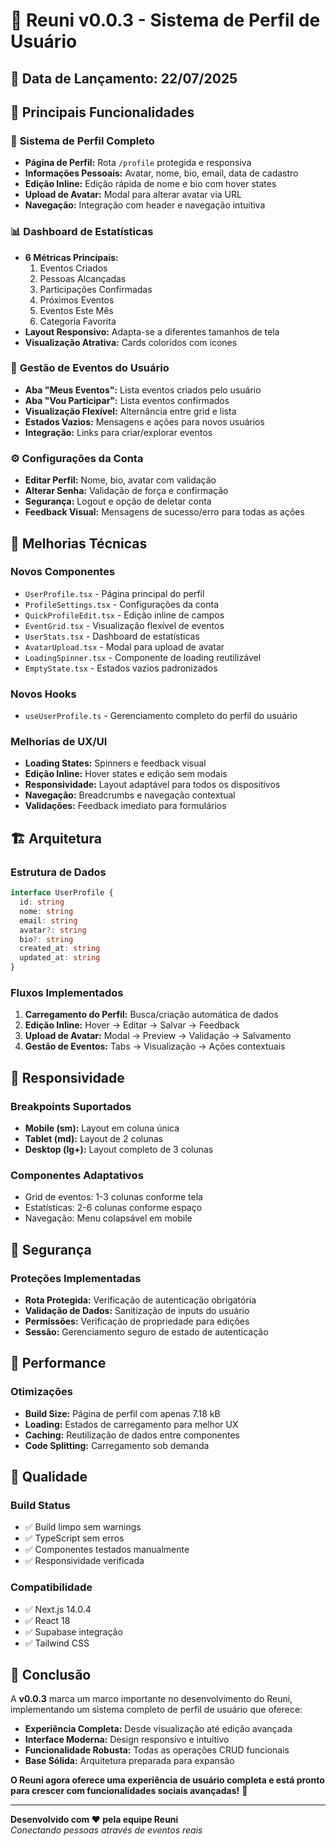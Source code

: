 # 🚀 Reuni v0.0.3 - Sistema de Perfil de Usuário

## 📅 Data de Lançamento: 22/07/2025

## 🎯 Principais Funcionalidades

### 👤 **Sistema de Perfil Completo**
- **Página de Perfil:** Rota `/profile` protegida e responsiva
- **Informações Pessoais:** Avatar, nome, bio, email, data de cadastro
- **Edição Inline:** Edição rápida de nome e bio com hover states
- **Upload de Avatar:** Modal para alterar avatar via URL
- **Navegação:** Integração com header e navegação intuitiva

### 📊 **Dashboard de Estatísticas**
- **6 Métricas Principais:**
  1. Eventos Criados
  2. Pessoas Alcançadas
  3. Participações Confirmadas
  4. Próximos Eventos
  5. Eventos Este Mês
  6. Categoria Favorita
- **Layout Responsivo:** Adapta-se a diferentes tamanhos de tela
- **Visualização Atrativa:** Cards coloridos com ícones

### 📅 **Gestão de Eventos do Usuário**
- **Aba "Meus Eventos":** Lista eventos criados pelo usuário
- **Aba "Vou Participar":** Lista eventos confirmados
- **Visualização Flexível:** Alternância entre grid e lista
- **Estados Vazios:** Mensagens e ações para novos usuários
- **Integração:** Links para criar/explorar eventos

### ⚙️ **Configurações da Conta**
- **Editar Perfil:** Nome, bio, avatar com validação
- **Alterar Senha:** Validação de força e confirmação
- **Segurança:** Logout e opção de deletar conta
- **Feedback Visual:** Mensagens de sucesso/erro para todas as ações

## 🔧 **Melhorias Técnicas**

### **Novos Componentes**
- `UserProfile.tsx` - Página principal do perfil
- `ProfileSettings.tsx` - Configurações da conta
- `QuickProfileEdit.tsx` - Edição inline de campos
- `EventGrid.tsx` - Visualização flexível de eventos
- `UserStats.tsx` - Dashboard de estatísticas
- `AvatarUpload.tsx` - Modal para upload de avatar
- `LoadingSpinner.tsx` - Componente de loading reutilizável
- `EmptyState.tsx` - Estados vazios padronizados

### **Novos Hooks**
- `useUserProfile.ts` - Gerenciamento completo do perfil do usuário

### **Melhorias de UX/UI**
- **Loading States:** Spinners e feedback visual
- **Edição Inline:** Hover states e edição sem modais
- **Responsividade:** Layout adaptável para todos os dispositivos
- **Navegação:** Breadcrumbs e navegação contextual
- **Validações:** Feedback imediato para formulários

## 🏗️ **Arquitetura**

### **Estrutura de Dados**
```typescript
interface UserProfile {
  id: string
  nome: string
  email: string
  avatar?: string
  bio?: string
  created_at: string
  updated_at: string
}
```

### **Fluxos Implementados**
1. **Carregamento do Perfil:** Busca/criação automática de dados
2. **Edição Inline:** Hover → Editar → Salvar → Feedback
3. **Upload de Avatar:** Modal → Preview → Validação → Salvamento
4. **Gestão de Eventos:** Tabs → Visualização → Ações contextuais

## 📱 **Responsividade**

### **Breakpoints Suportados**
- **Mobile (sm):** Layout em coluna única
- **Tablet (md):** Layout de 2 colunas
- **Desktop (lg+):** Layout completo de 3 colunas

### **Componentes Adaptativos**
- Grid de eventos: 1-3 colunas conforme tela
- Estatísticas: 2-6 colunas conforme espaço
- Navegação: Menu colapsável em mobile

## 🔐 **Segurança**

### **Proteções Implementadas**
- **Rota Protegida:** Verificação de autenticação obrigatória
- **Validação de Dados:** Sanitização de inputs do usuário
- **Permissões:** Verificação de propriedade para edições
- **Sessão:** Gerenciamento seguro de estado de autenticação

## 🚀 **Performance**

### **Otimizações**
- **Build Size:** Página de perfil com apenas 7.18 kB
- **Loading:** Estados de carregamento para melhor UX
- **Caching:** Reutilização de dados entre componentes
- **Code Splitting:** Carregamento sob demanda

## 🧪 **Qualidade**

### **Build Status**
- ✅ Build limpo sem warnings
- ✅ TypeScript sem erros
- ✅ Componentes testados manualmente
- ✅ Responsividade verificada

### **Compatibilidade**
- ✅ Next.js 14.0.4
- ✅ React 18
- ✅ Supabase integração
- ✅ Tailwind CSS

## 🎉 **Conclusão**

A **v0.0.3** marca um marco importante no desenvolvimento do Reuni, implementando um sistema completo de perfil de usuário que oferece:

- **Experiência Completa:** Desde visualização até edição avançada
- **Interface Moderna:** Design responsivo e intuitivo
- **Funcionalidade Robusta:** Todas as operações CRUD funcionais
- **Base Sólida:** Arquitetura preparada para expansão

**O Reuni agora oferece uma experiência de usuário completa e está pronto para crescer com funcionalidades sociais avançadas!** 🚀

---

**Desenvolvido com ❤️ pela equipe Reuni**  
*Conectando pessoas através de eventos reais*
